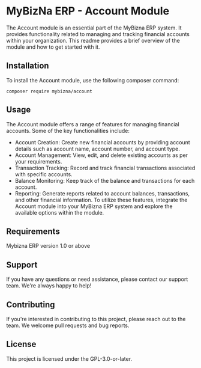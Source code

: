 # MyBizNa ERP - Account Module
The Account module is an essential part of the MyBizna ERP system. It provides functionality related to managing and tracking financial accounts within your organization. This readme provides a brief overview of the module and how to get started with it.

## Installation 
To install the Account module, use the following composer command:
```
composer require mybizna/account
```
## Usage
The Account module offers a range of features for managing financial accounts. Some of the key functionalities include:

 - Account Creation: Create new financial accounts by providing account details such as account name, account number, and account type.
 - Account Management: View, edit, and delete existing accounts as per your requirements.
 - Transaction Tracking: Record and track financial transactions associated with specific accounts.
 - Balance Monitoring: Keep track of the balance and transactions for each account.
 - Reporting: Generate reports related to account balances, transactions, and other financial information.
To utilize these features, integrate the Account module into your MyBizna ERP system and explore the available options within the module.

## Requirements
Mybizna ERP version 1.0 or above

## Support
If you have any questions or need assistance, please contact our support team. We're always happy to help!

## Contributing
If you're interested in contributing to this project, please reach out to the team. We welcome pull requests and bug reports.

## License
This project is licensed under the GPL-3.0-or-later.
